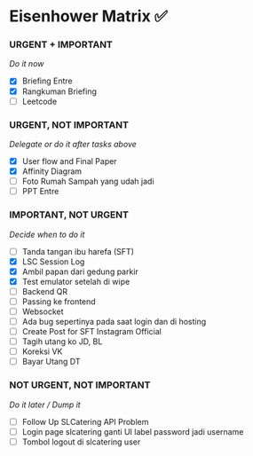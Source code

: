 
# Eisenhower Matrix ✅

### URGENT + IMPORTANT
*Do it now*
- [x] Briefing Entre
- [x] Rangkuman Briefing 
- [ ] Leetcode
### URGENT, NOT IMPORTANT
*Delegate or do it after tasks above*
- [x] User flow and Final Paper
- [x] Affinity Diagram
- [ ] Foto Rumah Sampah yang udah jadi
- [ ] PPT Entre
### IMPORTANT, NOT URGENT
*Decide when to do it*
- [ ] Tanda tangan ibu harefa (SFT)
- [x] LSC Session Log 
- [x] Ambil papan dari gedung parkir
- [x] Test emulator setelah di wipe
- [ ] Backend QR
- [ ] Passing ke frontend
- [ ] Websocket
- [ ] Ada bug sepertinya pada saat login dan di hosting
- [ ] Create Post for SFT Instagram Official
- [ ] Tagih utang ko JD, BL
- [ ] Koreksi VK
- [ ] Bayar Utang DT
### NOT URGENT, NOT IMPORTANT
*Do it later / Dump it*
- [ ] Follow Up SLCatering API Problem
- [ ] Login page slcatering ganti UI label password jadi username
- [ ] Tombol logout di slcatering user
